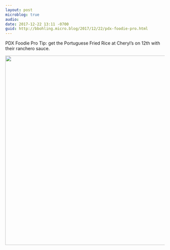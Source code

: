 ```yaml
---
layout: post
microblog: true
audio: 
date: 2017-12-22 13:11 -0700
guid: http://bbohling.micro.blog/2017/12/22/pdx-foodie-pro.html
---
```

PDX Foodie Pro Tip: get the Portuguese Fried Rice at Cheryl’s on 12th with their ranchero sauce.

<img src="http://micro.brandonbohling.com/uploads/2017/af3ffcdaf2.jpg" width="600" height="599" />
